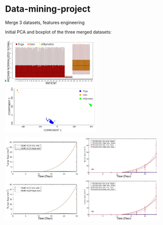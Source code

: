 # Data-mining-project
Merge 3 datasets, features engineering

Initial PCA and boxplot of the three merged datasets:
<p float="left">
  <img src="https://github.com/Riccardo-Cpt/Images/blob/main/Initial_boxplot.png" width="300" />
  <img src="https://github.com/Riccardo-Cpt/Images/blob/main/Initial_PCA.png" width="300" /> 
</p>




![alt text](https://github.com/Riccardo-Cpt/Modelling-project/blob/master/Fig2A_merged.jpg?raw=true)
![alt text](https://github.com/Riccardo-Cpt/Modelling-project/blob/master/Fig2A_merged.jpg?raw=true)
